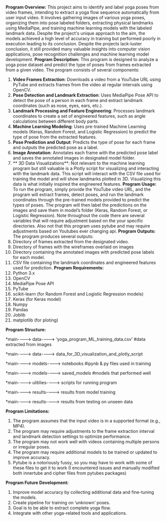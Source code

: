 **Program Overview:**
This project aims to identify and label yoga poses from video frames, intending to extract a yoga flow sequence automatically from user input video. It involves gathering images of various yoga poses, organizing them into pose labeled folders, extracting physical landmarks using MediaPipe, and training machine learning models with the labeled landmark data. Despite the project's unique approach to the aim, the models achieved a high level of accuracy in training but performed poorly in execution leading to its conclusion. Despite the projects lack-luster conclusion, it still provided many valuable insights into computer vision applications, pose recognition challenges and machine learning model development.
**Program Description:**
This program is designed to analyze a yoga pose dataset and predict the type of poses from frames extracted from a given video. The program consists of several components:
1. **Video Frames Extraction**: Downloads a video from a YouTube URL using PyTube and extracts frames from the video at regular intervals using OpenCV.
2. **Pose Detection and Landmark Extraction**: Uses MediaPipe Pose API to detect the pose of a person in each frame and extract landmark coordinates (such as nose, eyes, ears, etc.).
3. **Landmark Processing and Feature Engineering**: Processes landmark coordinates to create a set of engineered features, such as angle calculations between different body parts.
4. **Machine Learning Modeling**: Uses pre-trained Machine Learning models (Keras, Random Forest, and Logistic Regression) to predict the type of pose from the extracted features.
5. **Pose Prediction and Output**: Predicts the type of pose for each frame and outputs the predicted pose as a label.
6. **Image Annotation**: Annotates each frame with the predicted pose label and saves the annotated images in designated model folder.
7. ** 3D Data Visualizations**: Not relevant to the machine learning program but still valuable is a Plotly script for visualizing and interacting with the landmark data. This script will interact with the CSV file used for training the model and will show landmarks plotted in 3D. Visualizing this data is what initially inspired the engineered features. 
**Program Usage:**
To run the program, simply provide the YouTube video URL, and the program will extract frames, detect poses, and run the landmark coordinates through the pre-trained models provided to predict the types of poses. The program will then label the predictions on the images and save them in model’s folder (Keras, Random Forest, or Logistic Regression). Note throughout the code there are several variables that will require adjustment based on the your specific directories. Also not that this program uses pytube and may require adjustments based on Youtubes ever changing api. 
**Program Outputs:**
The program produces several outputs:
1. Directory of frames extracted from the designated video.
2. Directory of frames with the wireframes overlaid on images
3. Directory containing the annotated images with predicted pose labels for each model.
4. CSV file containing the landmark coordinates and engineered features used for prediction.
**Program Requirements:**
1. Python 3.x
2. OpenCV
3. MediaPipe Pose API
4. PyTube
5. scikit-learn (for Random Forest and Logistic Regression models)
6. Keras (for Keras model)
7. Numpy
8. Pandas
9. Joblib
10. matplotlib (for ploting)

**Program Structure:**

*main----> data----> ‘yoga_program_ML_training_data.csv’ #data extracted from images 

*main----> data----> data_for_3D_visualization_and_plotly_script          

*main----> models----> notebooks #ipynb & py files used in training

*main----> models----> saved_models #models that performed well 

*main----> ulitilies----> scripts for running program  

*main----> results----> results from model training

*main----> results----> results from testing on unseen data

**Program Limitations:**
1. The program assumes that the input video is in a supported format (e.g., MP4).
2. The program may require adjustments to the frame extraction interval and landmark detection settings to optimize performance.
3. The program may not work well with videos containing multiple persons or irregular poses.
4. The program may require additional models to be trained or updated to improve accuracy.
5. Pytube is a notoriously fussy, so you may have to work with some of these files to get it to work (I encountered issues and manually modified both innertube and cipher files from pytubes packages)

**Program Future Development:**
1. Improve model accuracy by collecting additional data and fine-tuning the models.
2. Create pipeline for training on ‘unknown’ poses.
3. Goal is to be able to extract complete yoga flow.
4. Integrate with other yoga-related tools and applications.
